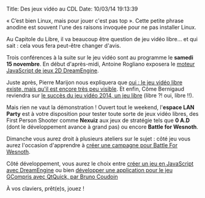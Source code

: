 Title: Des jeux vidéo au CDL
Date: 10/03/14 19:13:39

« C’est bien Linux, mais pour jouer c'est pas top ». Cette petite phrase
anodine est souvent l'une des raisons invoquée pour ne pas installer Linux.

Au Capitole du Libre, il va beaucoup être question de jeu vidéo libre… et qui
sait : cela vous fera peut-être changer d'avis.

Trois conférences à la suite sur le jeu vidéo sont au programme le **samedi 15
novembre**. En début d'après-midi, Antoine Rogliano exposera le [moteur
JavaScript de jeux 2D
DreamEngine](http://2014.capitoledulibre.org/programme/presentation/13/).

Juste après, Pierre Marijon nous expliquera que [oui : le jeu vidéo libre
existe, mais qu'il est encore très peu
visible](http://2014.capitoledulibre.org/programme/presentation/31/). Et
enfin, Côme Bernigaud reviendra sur [le succès du jeu vidéo 2014, un jeu
libre](http://2014.capitoledulibre.org/programme/presentation/22/) (libre ?!
oui, libre !!).

Mais rien ne vaut la démonstration ! Ouvert tout le weekend, l'**espace LAN
Party** est à votre disposition pour tester toute sorte de jeux vidéo libres,
des First Person Shooter comme **Nexuiz** aux jeux de stratégie tels que **0
A.D** (dont le développement avance à grand pas) ou encore **Battle for
Wesnoth**.

Dimanche vous aurez droit à plusieurs ateliers sur le sujet : côté jeu vous
aurez l'occasion d'apprendre à [créer une campagne pour Battle For
Wesnoth](http://2014.capitoledulibre.org/programme/presentation/46/).

Côté développement, vous aurez le choix entre [créer un jeu en JavaScript avec
DreamEngine](http://2014.capitoledulibre.org/programme/presentation/48/\)) ou
bien [développer une application pour le jeu GCompris avec QtQuick, par Bruno
Coudoin](http://2014.capitoledulibre.org/programme/presentation/114/)

À vos claviers, prêt(e)s, jouez !
